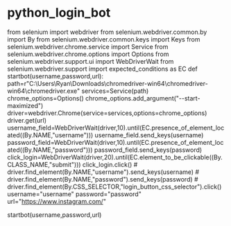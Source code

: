 # python_login_bot
from selenium import webdriver
from selenium.webdriver.common.by import By
from selenium.webdriver.common.keys import Keys
from selenium.webdriver.chrome.service import Service
from selenium.webdriver.chrome.options import Options
from selenium.webdriver.support.ui import WebDriverWait
from selenium.webdriver.support import expected_conditions as EC
def startbot(username,password,url):
    path=r"C:\Users\Ryan\Downloads\chromedriver-win64\chromedriver-win64\chromedriver.exe"
    services=Service(path)
    chrome_options=Options()
    chrome_options.add_argument("--start-maximized")
    driver=webdriver.Chrome(service=services,options=chrome_options)
    driver.get(url)
    username_field=WebDriverWait(driver,10).until(EC.presence_of_element_located((By.NAME,"username")))
    username_field.send_keys(username)
    password_field=WebDriverWait(driver,10).until(EC.presence_of_element_located((By.NAME,"password")))
    password_field.send_keys(password)
    click_login=WebDriverWait(driver,20).until(EC.element_to_be_clickable((By.CLASS_NAME,"submit")))
    click_login.click()
    # driver.find_element(By.NAME,"username").send_keys(username)
    # driver.find_element(By.NAME,"password").send_keys(password)
    # driver.find_element(By.CSS_SELECTOR,"login_button_css_selector").click()
username="username"
password="password"
url="https://www.instagram.com/"    
    
startbot(username,password,url)
